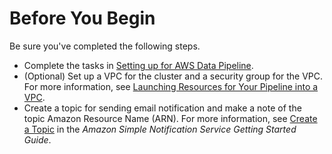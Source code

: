# Before You Begin<a name="dp-emr-jobflow-prereq"></a>

Be sure you've completed the following steps\. 
+ Complete the tasks in [Setting up for AWS Data Pipeline](dp-get-setup.md)\.
+ \(Optional\) Set up a VPC for the cluster and a security group for the VPC\. For more information, see [Launching Resources for Your Pipeline into a VPC](dp-resources-vpc.md)\.
+ Create a topic for sending email notification and make a note of the topic Amazon Resource Name \(ARN\)\. For more information, see [Create a Topic](http://docs.aws.amazon.com/sns/latest/gsg/CreateTopic.html) in the *Amazon Simple Notification Service Getting Started Guide*\.